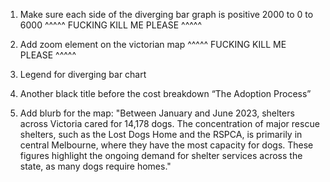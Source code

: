 1. Make sure each side of the diverging bar graph is positive 2000 to 0 to 6000
^^^^^ FUCKING KILL ME PLEASE ^^^^^

2. Add zoom element on the victorian map 
^^^^^ FUCKING KILL ME PLEASE ^^^^^

3. Legend for diverging bar chart 

4. Another black title before the cost breakdown “The Adoption Process”

5. Add blurb for the map: "Between January and June 2023, shelters across Victoria cared for 14,178 dogs. The concentration of major rescue shelters, such as the Lost Dogs Home and the RSPCA, is primarily in central Melbourne, where they have the most capacity for dogs. These figures highlight the ongoing demand for shelter services across the state, as many dogs require homes."